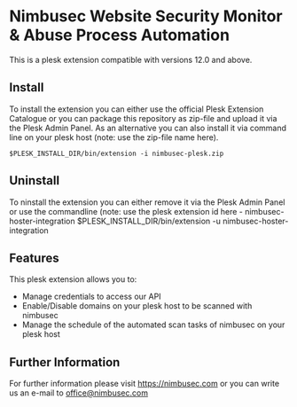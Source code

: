 # Nimbusec Website Security Monitor & Abuse Process Automation

This is a plesk extension compatible with versions 12.0 and above. 

## Install
To install the extension you can either use the official Plesk Extension Catalogue or you can package this repository as zip-file and upload it via the Plesk Admin Panel.
As an alternative you can also install it via command line on your plesk host (note: use the zip-file name here).

    $PLESK_INSTALL_DIR/bin/extension -i nimbusec-plesk.zip

## Uninstall
To ninstall the extension you can either remove it via the Plesk Admin Panel  or use the commandline (note: use the plesk extension id here - nimbusec-hoster-integration
    $PLESK_INSTALL_DIR/bin/extension -u nimbusec-hoster-integration

## Features
This plesk extension allows you to:
* Manage credentials to access our API
* Enable/Disable domains on your plesk host to be scanned with nimbusec
* Manage the schedule of the automated scan tasks of nimbusec on your plesk host

## Further Information
For further information please visit https://nimbusec.com or you can write us an e-mail to office@nimbusec.com